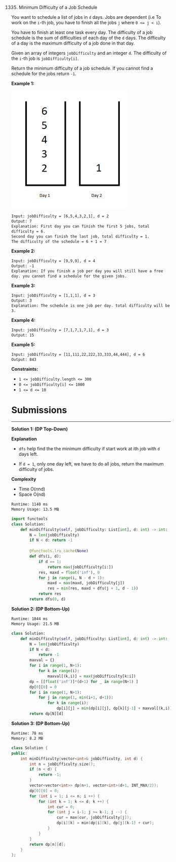 1335. Minimum Difficulty of a Job Schedule

You want to schedule a list of jobs in `d` days. Jobs are dependent (i.e To work on the `i`-th job, you have to finish all the jobs `j` where `0 <= j < i`).

You have to finish at least one task every day. The difficulty of a job schedule is the sum of difficulties of each day of the `d` days. The difficulty of a day is the maximum difficulty of a job done in that day.

Given an array of integers `jobDifficulty` and an integer `d`. The difficulty of the `i`-th job is `jobDifficulty[i]`.

Return the minimum difficulty of a job schedule. If you cannot find a schedule for the jobs return `-1`.

 

**Example 1:**

![1335_untitled.png](img/1335_untitled.png)
```
Input: jobDifficulty = [6,5,4,3,2,1], d = 2
Output: 7
Explanation: First day you can finish the first 5 jobs, total difficulty = 6.
Second day you can finish the last job, total difficulty = 1.
The difficulty of the schedule = 6 + 1 = 7 
```

**Example 2:**
```
Input: jobDifficulty = [9,9,9], d = 4
Output: -1
Explanation: If you finish a job per day you will still have a free day. you cannot find a schedule for the given jobs.
```

**Example 3:**
```
Input: jobDifficulty = [1,1,1], d = 3
Output: 3
Explanation: The schedule is one job per day. total difficulty will be 3.
```

**Example 4:**
```
Input: jobDifficulty = [7,1,7,1,7,1], d = 3
Output: 15
```

**Example 5:**
```
Input: jobDifficulty = [11,111,22,222,33,333,44,444], d = 6
Output: 843
```

**Constraints:**

* `1 <= jobDifficulty.length <= 300`
* `0 <= jobDifficulty[i] <= 1000`
* `1 <= d <= 10`

# Submissions
---
**Solution 1: (DP Top-Down)**

**Explanation**

* `dfs` help find the the minimum difficulty
if start work at ith job with `d` days left.

* If `d = 1`, only one day left, we have to do all jobs,
return the maximum difficulty of jobs.


**Complexity**

* Time O(nnd)
* Space O(nd)

```
Runtime: 1140 ms
Memory Usage: 13.5 MB
```
```python
import functools
class Solution:
    def minDifficulty(self, jobDifficulty: List[int], d: int) -> int:
        N = len(jobDifficulty)
        if N < d: return -1

        @functools.lru_cache(None)
        def dfs(i, d):
            if d == 1:
                return max(jobDifficulty[i:])
            res, maxd = float('inf'), 0
            for j in range(i, N - d + 1):
                maxd = max(maxd, jobDifficulty[j])
                res = min(res, maxd + dfs(j + 1, d - 1))
            return res
        return dfs(0, d)
```

**Solution 2: (DP Bottom-Up)**
```
Runtime: 1844 ms
Memory Usage: 21.5 MB
```
```python
class Solution:
    def minDifficulty(self, jobDifficulty: List[int], d: int) -> int:
        N = len(jobDifficulty)
        if N < d:
            return -1
        maxval = {}
        for i in range(1, N+1):
            for k in range(i):
                maxval[(k,i)] = max(jobDifficulty[k:i])
        dp = [[float('inf')]*(d+1) for _ in range(N+1) ]
        dp[0][0] = 0
        for i in range(1, N+1):
            for j in range(1, min(i+1, d+1)):
                for k in range(i):
                    dp[i][j] = min(dp[i][j], dp[k][j-1] + maxval[(k,i)])
        return dp[N][d]
```

**Solution 3: (DP Bottom-Up)**
```
Runtime: 78 ms
Memory: 8.2 MB
```
```c++
class Solution {
public:
    int minDifficulty(vector<int>& jobDifficulty, int d) {
        int n = jobDifficulty.size();
        if (n < d) {
            return -1;
        }
        vector<vector<int>> dp(n+1, vector<int>(d+1, INT_MAX/2));
        dp[0][0] = 0;
        for (int i = 1; i <= n; i ++) {
            for (int k = 1; k <= d; k ++) {
                int cur = 0;
                for (int j = i-1; j >= k-1; j --) {
                    cur = max(cur, jobDifficulty[j]);
                    dp[i][k] = min(dp[i][k], dp[j][k-1] + cur);
                }
            }
        }
        return dp[n][d];
    }
};
```
